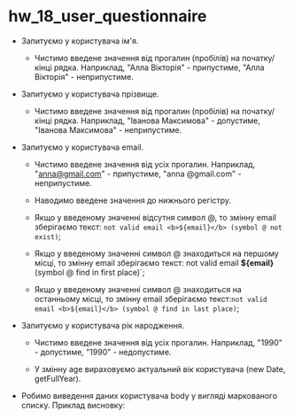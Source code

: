 # hw_18_user_questionnaire

- Запитуємо у користувача ім'я.
  
  - Чистимо введене значення від прогалин (пробілів) на початку/кінці рядка. Наприклад, "Алла Вікторія" - припустиме, "Алла Вікторія" - неприпустиме.
- Запитуємо у користувача прізвище.

  - Чистимо введене значення від прогалин (пробілів) на початку/кінці рядка. Наприклад, "Іванова Максимова" - допустиме, "Іванова Максимова" - неприпустиме.
- Запитуємо у користувача email.

  - Чистимо введене значення від усіх прогалин. Наприклад, "anna@gmail.com" - припустиме, "anna @gmail.com" - неприпустиме.

  - Наводимо введене значення до нижнього регістру.

  - Якщо у введеному значенні відсутня символ @, то змінну email зберігаємо текст: `not valid email <b>${email}</b> (symbol @ not exist)`;

  - Якщо у введеному значенні символ @ знаходиться на першому місці, то змінну email зберігаємо текст: not valid email <b>${email}</b> (symbol @ find in first place)`;

  - Якщо у введеному значенні символ @ знаходиться на останньому місці, то змінну email зберігаємо текст:`not valid email <b>${email}</b> (symbol @ find in last place)`;
- Запитуємо у користувача рік народження.

  - Чистимо введене значення від усіх прогалин. Наприклад, "1990" - допустиме, "1990" - недопустиме.

  - У змінну age вираховуємо актуальний вік користувача (new Date, getFullYear).

- Робимо виведення даних користувача body у вигляді маркованого списку. Приклад висновку: